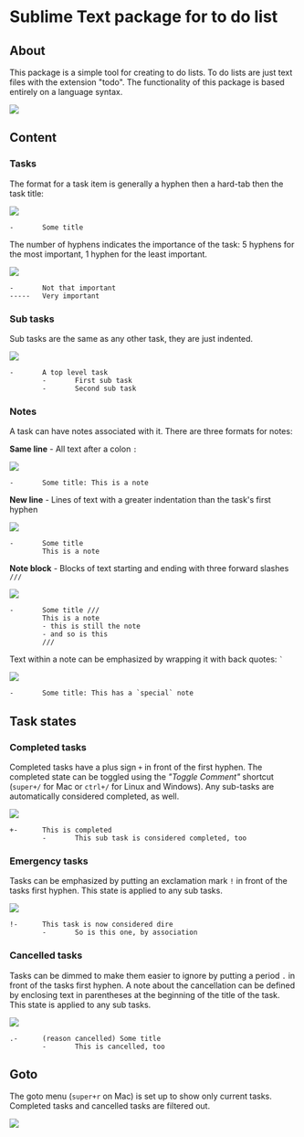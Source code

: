 # Sublime Text package for to do list

## About

This package is a simple tool for creating to do lists. To do lists are just text files with the extension "todo". The functionality of this package is based entirely on a language syntax.

![](https://raw.github.com/tiffon/sublime-to-done/master/img/example.png)

## Content

### Tasks

The format for a task item is generally a hyphen then a hard-tab then the task title:

![](https://raw.github.com/tiffon/sublime-to-done/master/img/basic-task.png)

```
-       Some title
```

The number of hyphens indicates the importance of the task: 5 hyphens for the most important, 1 hyphen for the least important.

![](https://raw.github.com/tiffon/sublime-to-done/master/img/task-importance.png)

```
-       Not that important
-----   Very important
```

### Sub tasks

Sub tasks are the same as any other task, they are just indented.

![](https://raw.github.com/tiffon/sublime-to-done/master/img/sub-tasks.png)

```
-       A top level task
        -       First sub task
        -       Second sub task
```

### Notes

A task can have notes associated with it. There are three formats for notes:

**Same line** - All text after a colon `:`

![](https://raw.github.com/tiffon/sublime-to-done/master/img/note-same-line.png)

```
-       Some title: This is a note
```

**New line** - Lines of text with a greater indentation than the task's first hyphen

![](https://raw.github.com/tiffon/sublime-to-done/master/img/note-new-line.png)

```
-       Some title
        This is a note
```

**Note block** - Blocks of text starting and ending with three forward slashes `///`

![](https://raw.github.com/tiffon/sublime-to-done/master/img/note-block.png)

```
-       Some title ///
        This is a note
        - this is still the note
        - and so is this
        ///
```

Text within a note can be emphasized by wrapping it with back quotes: `` ` ``

![](https://raw.github.com/tiffon/sublime-to-done/master/img/note-emphasis.png)

```
-       Some title: This has a `special` note
```

## Task states

### Completed tasks

Completed tasks have a plus sign `+` in front of the first hyphen. The completed state can be toggled using the _"Toggle Comment"_ shortcut (`super+/` for Mac or `ctrl+/` for Linux and Windows). Any sub-tasks are automatically considered completed, as well.

![](https://raw.github.com/tiffon/sublime-to-done/master/img/task-state-completed.png)

```
+-      This is completed
        -       This sub task is considered completed, too
```

### Emergency tasks

Tasks can be emphasized by putting an exclamation mark `!` in front of the tasks first hyphen. This state is applied to any sub tasks.

![](https://raw.github.com/tiffon/sublime-to-done/master/img/task-state-emergency.png)

```
!-      This task is now considered dire
        -       So is this one, by association
```

### Cancelled tasks

Tasks can be dimmed to make them easier to ignore by putting a period `.` in front of the tasks first hyphen. A note about the cancellation can be defined by enclosing text in parentheses at the beginning of the title of the task. This state is applied to any sub tasks.

![](https://raw.github.com/tiffon/sublime-to-done/master/img/task-state-cancelled.png)

```
.-      (reason cancelled) Some title
        -       This is cancelled, too
```

## Goto

The goto menu (`super+r` on Mac) is set up to show only current tasks. Completed tasks and cancelled tasks are filtered out.

![](https://raw.github.com/tiffon/sublime-to-done/master/img/example-goto.png)
